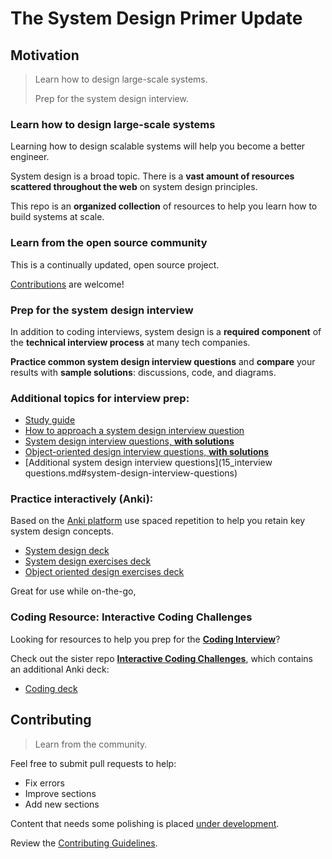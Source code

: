 # The System Design Primer Update


## Motivation

> Learn how to design large-scale systems.
>
> Prep for the system design interview.

### Learn how to design large-scale systems

Learning how to design scalable systems will help you become a better engineer.

System design is a broad topic.  There is a **vast amount of resources scattered throughout the web** on system design principles.

This repo is an **organized collection** of resources to help you learn how to build systems at scale.

### Learn from the open source community

This is a continually updated, open source project.

[Contributions](#contributing) are welcome!

### Prep for the system design interview

In addition to coding interviews, system design is a **required component** of the **technical interview process** at many tech companies.

**Practice common system design interview questions** and **compare** your results with **sample solutions**: discussions, code, and diagrams.

### Additional topics for interview prep:

* [Study guide](study_guide.md#study-guide)
* [How to approach a system design interview question](study_guide.md#how-to-approach-a-system-design-interview-question)
* [System design interview questions, **with solutions**](study_guide.md#system-design-interview-questions-with-solutions)
* [Object-oriented design interview questions, **with solutions**](study_guide.md#object-oriented-design-interview-questions-with-solutions)
* [Additional system design interview questions](15_interview questions.md#system-design-interview-questions)

### Practice interactively (Anki):
Based on the [Anki platform](https://apps.ankiweb.net/) use spaced repetition to help you retain key system design concepts.
* [System design deck](https://github.com/ido777/system-design-primer-update/tree/master/resources/flash_cards/System%20Design.apkg)
* [System design exercises deck](https://github.com/ido777/system-design-primer-update/tree/master/resources/flash_cards/System%20Design%20Exercises.apkg)
* [Object oriented design exercises deck](https://github.com/ido777/system-design-primer-update/tree/master/resources/flash_cards/OO%20Design.apkg)

Great for use while on-the-go, 


### Coding Resource: Interactive Coding Challenges

Looking for resources to help you prep for the [**Coding Interview**](https://github.com/donnemartin/interactive-coding-challenges)?


Check out the sister repo [**Interactive Coding Challenges**](https://github.com/donnemartin/interactive-coding-challenges), which contains an additional Anki deck:

* [Coding deck](https://github.com/donnemartin/interactive-coding-challenges/tree/master/anki_cards/Coding.apkg)

## Contributing

> Learn from the community.

Feel free to submit pull requests to help:

* Fix errors
* Improve sections
* Add new sections


Content that needs some polishing is placed [under development](17_under_development.md#under-development).

Review the [Contributing Guidelines](../CONTRIBUTING.md).

